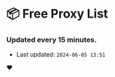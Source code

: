 # :package: Free Proxy List
### Updated every 15 minutes.

- Last updated: `2024-06-05 13:51`

:heart:
